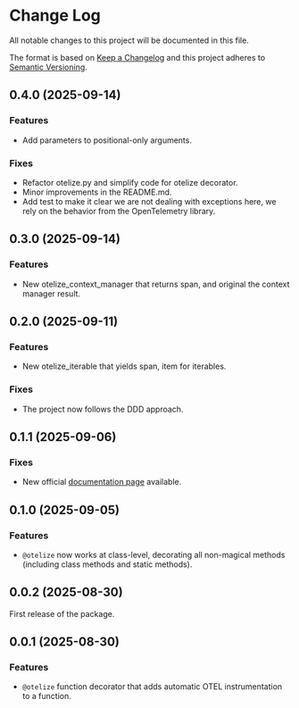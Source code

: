 # Change Log
All notable changes to this project will be documented in this file.

The format is based on [Keep a Changelog](http://keepachangelog.com/)
and this project adheres to [Semantic Versioning](http://semver.org/).

## 0.4.0 (2025-09-14)
### Features
- Add parameters to positional-only arguments.

### Fixes
- Refactor otelize.py and simplify code for otelize decorator.
- Minor improvements in the README.md.
- Add test to make it clear we are not dealing with exceptions here, we rely on the behavior from the OpenTelemetry library.

## 0.3.0 (2025-09-14)
### Features
- New otelize_context_manager that returns span, and original the context manager result.

## 0.2.0 (2025-09-11)
### Features
- New otelize_iterable that yields span, item for iterables.

### Fixes
- The project now follows the DDD approach.

## 0.1.1 (2025-09-06)
### Fixes
 - New official [documentation page](https://otelize.readthedocs.io/en/latest/) available.

## 0.1.0 (2025-09-05)
### Features
 - `@otelize` now works at class-level, decorating all non-magical methods (including class methods and static methods).

## 0.0.2 (2025-08-30)
First release of the package.

## 0.0.1 (2025-08-30)
### Features
- `@otelize` function decorator that adds automatic OTEL instrumentation to a function.